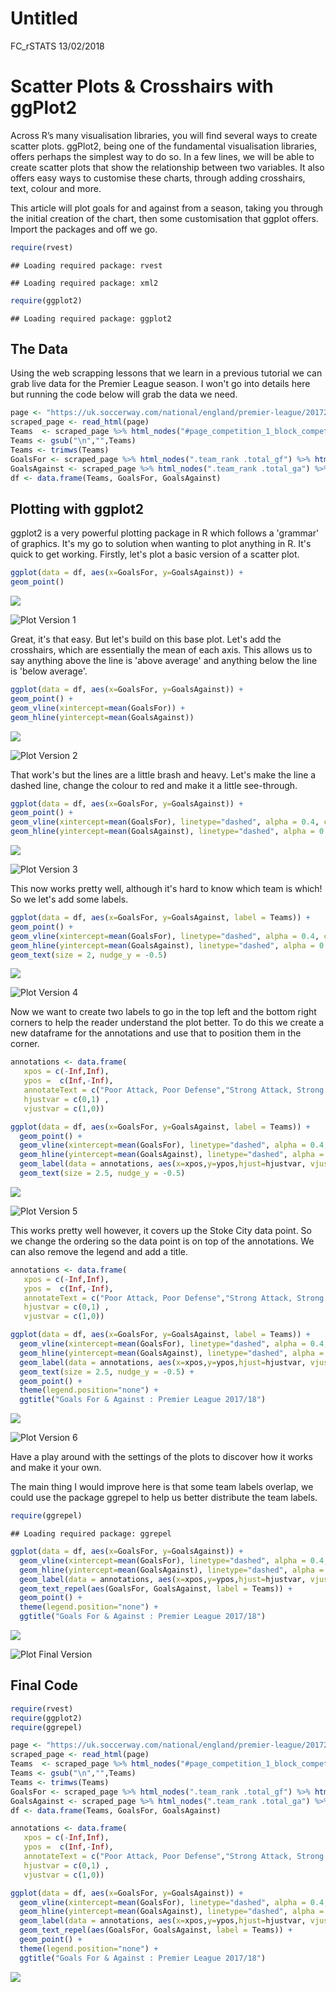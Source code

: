Untitled
================
FC\_rSTATS
13/02/2018

Scatter Plots & Crosshairs with ggPlot2
=======================================

Across R’s many visualisation libraries, you will find several ways to create scatter plots. ggPlot2, being one of the fundamental visualisation libraries, offers perhaps the simplest way to do so. In a few lines, we will be able to create scatter plots that show the relationship between two variables. It also offers easy ways to customise these charts, through adding crosshairs, text, colour and more.

This article will plot goals for and against from a season, taking you through the initial creation of the chart, then some customisation that ggplot offers. Import the packages and off we go.

``` r
require(rvest)
```

    ## Loading required package: rvest

    ## Loading required package: xml2

``` r
require(ggplot2)
```

    ## Loading required package: ggplot2

The Data
--------

Using the web scrapping lessons that we learn in a previous tutorial we can grab live data for the Premier League season. I won't go into details here but running the code below will grab the data we need.

``` r
page <- "https://uk.soccerway.com/national/england/premier-league/20172018/regular-season/r41547/?ICID=SN_01_01"
scraped_page <- read_html(page)
Teams  <- scraped_page %>% html_nodes("#page_competition_1_block_competition_tables_6_block_competition_league_table_1_table .large-link") %>% html_text() %>% as.character()
Teams <- gsub("\n","",Teams)
Teams <- trimws(Teams)
GoalsFor <- scraped_page %>% html_nodes(".team_rank .total_gf") %>% html_text() %>% as.numeric()
GoalsAgainst <- scraped_page %>% html_nodes(".team_rank .total_ga") %>% html_text() %>% as.numeric()
df <- data.frame(Teams, GoalsFor, GoalsAgainst)
```

Plotting with ggplot2
---------------------

ggplot2 is a very powerful plotting package in R which follows a 'grammar' of graphics. It's my go to solution when wanting to plot anything in R. It's quick to get working. Firstly, let's plot a basic version of a scatter plot.

``` r
ggplot(data = df, aes(x=GoalsFor, y=GoalsAgainst)) + 
geom_point() 
```

![](Untitled_files/figure-markdown_github/unnamed-chunk-3-1.png)

![Plot Version 1](https://github.com/FCrSTATS/Visualisations/blob/master/Images/plot1.png?raw=true)

Great, it's that easy. But let's build on this base plot. Let's add the crosshairs, which are essentially the mean of each axis. This allows us to say anything above the line is 'above average' and anything below the line is 'below average'.

``` r
ggplot(data = df, aes(x=GoalsFor, y=GoalsAgainst)) + 
geom_point() +
geom_vline(xintercept=mean(GoalsFor)) +
geom_hline(yintercept=mean(GoalsAgainst))
```

![](Untitled_files/figure-markdown_github/unnamed-chunk-4-1.png)

![Plot Version 2](https://github.com/FCrSTATS/Visualisations/blob/master/Images/plot2.png?raw=true)

That work's but the lines are a little brash and heavy. Let's make the line a dashed line, change the colour to red and make it a little see-through.

``` r
ggplot(data = df, aes(x=GoalsFor, y=GoalsAgainst)) + 
geom_point() +
geom_vline(xintercept=mean(GoalsFor), linetype="dashed", alpha = 0.4, colour = "red") +
geom_hline(yintercept=mean(GoalsAgainst), linetype="dashed", alpha = 0.4, colour = "red")
```

![](Untitled_files/figure-markdown_github/unnamed-chunk-5-1.png)

![Plot Version 3](https://github.com/FCrSTATS/Visualisations/blob/master/Images/plot3.png?raw=true)

This now works pretty well, although it's hard to know which team is which! So we let's add some labels.

``` r
ggplot(data = df, aes(x=GoalsFor, y=GoalsAgainst, label = Teams)) + 
geom_point() +
geom_vline(xintercept=mean(GoalsFor), linetype="dashed", alpha = 0.4, colour = "red") +
geom_hline(yintercept=mean(GoalsAgainst), linetype="dashed", alpha = 0.4, colour = "red") +
geom_text(size = 2, nudge_y = -0.5)
```

![](Untitled_files/figure-markdown_github/unnamed-chunk-6-1.png)

![Plot Version 4](https://github.com/FCrSTATS/Visualisations/blob/master/Images/plot4.png?raw=true)

Now we want to create two labels to go in the top left and the bottom right corners to help the reader understand the plot better. To do this we create a new dataframe for the annotations and use that to position them in the corner.

``` r
annotations <- data.frame(
   xpos = c(-Inf,Inf),
   ypos =  c(Inf,-Inf),
   annotateText = c("Poor Attack, Poor Defense","Strong Attack, Strong Defense"),
   hjustvar = c(0,1) ,
   vjustvar = c(1,0))

ggplot(data = df, aes(x=GoalsFor, y=GoalsAgainst, label = Teams)) + 
  geom_point() + 
  geom_vline(xintercept=mean(GoalsFor), linetype="dashed", alpha = 0.4, colour = "red") +
  geom_hline(yintercept=mean(GoalsAgainst), linetype="dashed", alpha = 0.4, colour = "red") +
  geom_label(data = annotations, aes(x=xpos,y=ypos,hjust=hjustvar, vjust=vjustvar,label=annotateText, colour = "red")) +
  geom_text(size = 2.5, nudge_y = -0.5)
```

![](Untitled_files/figure-markdown_github/unnamed-chunk-7-1.png)

![Plot Version 5](https://github.com/FCrSTATS/Visualisations/blob/master/Images/plot5.png?raw=true)

This works pretty well however, it covers up the Stoke City data point. So we change the ordering so the data point is on top of the annotations. We can also remove the legend and add a title.

``` r
annotations <- data.frame(
   xpos = c(-Inf,Inf),
   ypos =  c(Inf,-Inf),
   annotateText = c("Poor Attack, Poor Defense","Strong Attack, Strong Defense"),
   hjustvar = c(0,1) ,
   vjustvar = c(1,0))

ggplot(data = df, aes(x=GoalsFor, y=GoalsAgainst, label = Teams)) + 
  geom_vline(xintercept=mean(GoalsFor), linetype="dashed", alpha = 0.4, colour = "red") +
  geom_hline(yintercept=mean(GoalsAgainst), linetype="dashed", alpha = 0.4, colour = "red") +
  geom_label(data = annotations, aes(x=xpos,y=ypos,hjust=hjustvar, vjust=vjustvar,label=annotateText, colour = "red", size = 1)) +
  geom_text(size = 2.5, nudge_y = -0.5) +
  geom_point() +
  theme(legend.position="none") +
  ggtitle("Goals For & Against : Premier League 2017/18")
```

![](Untitled_files/figure-markdown_github/unnamed-chunk-8-1.png)

![Plot Version 6](https://github.com/FCrSTATS/Visualisations/blob/master/Images/plot6.png?raw=true)

Have a play around with the settings of the plots to discover how it works and make it your own.

The main thing I would improve here is that some team labels overlap, we could use the package ggrepel to help us better distribute the team labels.

``` r
require(ggrepel)
```

    ## Loading required package: ggrepel

``` r
ggplot(data = df, aes(x=GoalsFor, y=GoalsAgainst)) + 
  geom_vline(xintercept=mean(GoalsFor), linetype="dashed", alpha = 0.4, colour = "red") +
  geom_hline(yintercept=mean(GoalsAgainst), linetype="dashed", alpha = 0.4, colour = "red") +
  geom_label(data = annotations, aes(x=xpos,y=ypos,hjust=hjustvar, vjust=vjustvar,label=annotateText, colour = "red", size = 1)) +
  geom_text_repel(aes(GoalsFor, GoalsAgainst, label = Teams)) +
  geom_point() +
  theme(legend.position="none") +
  ggtitle("Goals For & Against : Premier League 2017/18")
```

![](Untitled_files/figure-markdown_github/unnamed-chunk-9-1.png)

![Plot Final Version](https://github.com/FCrSTATS/Visualisations/blob/master/Images/plot7.png?raw=true)

Final Code
----------

``` r
require(rvest)
require(ggplot2)
require(ggrepel)

page <- "https://uk.soccerway.com/national/england/premier-league/20172018/regular-season/r41547/?ICID=SN_01_01"
scraped_page <- read_html(page)
Teams  <- scraped_page %>% html_nodes("#page_competition_1_block_competition_tables_6_block_competition_league_table_1_table .large-link") %>% html_text() %>% as.character()
Teams <- gsub("\n","",Teams)
Teams <- trimws(Teams)
GoalsFor <- scraped_page %>% html_nodes(".team_rank .total_gf") %>% html_text() %>% as.numeric()
GoalsAgainst <- scraped_page %>% html_nodes(".team_rank .total_ga") %>% html_text() %>% as.numeric()
df <- data.frame(Teams, GoalsFor, GoalsAgainst)

annotations <- data.frame(
   xpos = c(-Inf,Inf),
   ypos =  c(Inf,-Inf),
   annotateText = c("Poor Attack, Poor Defense","Strong Attack, Strong Defense"),
   hjustvar = c(0,1) ,
   vjustvar = c(1,0))

ggplot(data = df, aes(x=GoalsFor, y=GoalsAgainst)) + 
  geom_vline(xintercept=mean(GoalsFor), linetype="dashed", alpha = 0.4, colour = "red") +
  geom_hline(yintercept=mean(GoalsAgainst), linetype="dashed", alpha = 0.4, colour = "red") +
  geom_label(data = annotations, aes(x=xpos,y=ypos,hjust=hjustvar, vjust=vjustvar,label=annotateText, colour = "red", size = 1)) +
  geom_text_repel(aes(GoalsFor, GoalsAgainst, label = Teams)) +
  geom_point() +
  theme(legend.position="none") +
  ggtitle("Goals For & Against : Premier League 2017/18")
```

![](Untitled_files/figure-markdown_github/unnamed-chunk-10-1.png)
